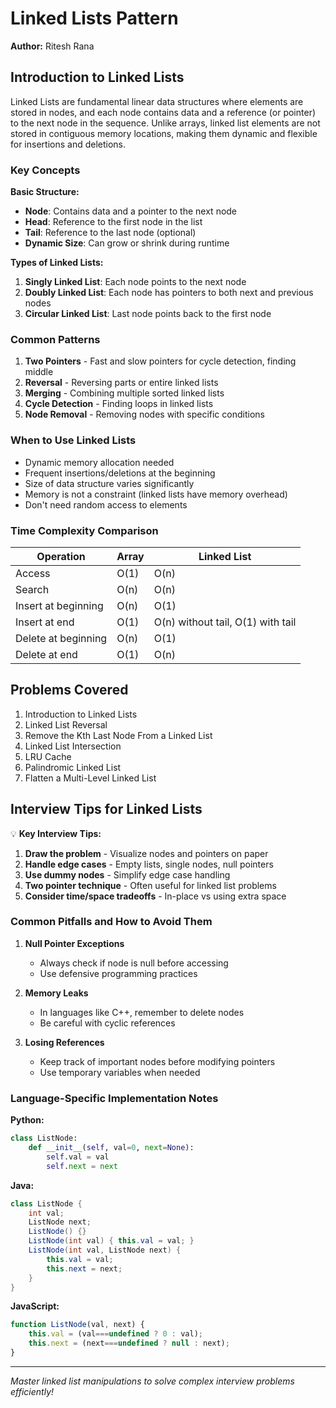 # Linked Lists Pattern

**Author:** Ritesh Rana

## Introduction to Linked Lists

Linked Lists are fundamental linear data structures where elements are stored in nodes, and each node contains data and a reference (or pointer) to the next node in the sequence. Unlike arrays, linked list elements are not stored in contiguous memory locations, making them dynamic and flexible for insertions and deletions.

### Key Concepts

**Basic Structure:**
- **Node**: Contains data and a pointer to the next node
- **Head**: Reference to the first node in the list
- **Tail**: Reference to the last node (optional)
- **Dynamic Size**: Can grow or shrink during runtime

**Types of Linked Lists:**
1. **Singly Linked List**: Each node points to the next node
2. **Doubly Linked List**: Each node has pointers to both next and previous nodes
3. **Circular Linked List**: Last node points back to the first node

### Common Patterns

1. **Two Pointers** - Fast and slow pointers for cycle detection, finding middle
2. **Reversal** - Reversing parts or entire linked lists
3. **Merging** - Combining multiple sorted linked lists
4. **Cycle Detection** - Finding loops in linked lists
5. **Node Removal** - Removing nodes with specific conditions

### When to Use Linked Lists

- Dynamic memory allocation needed
- Frequent insertions/deletions at the beginning
- Size of data structure varies significantly
- Memory is not a constraint (linked lists have memory overhead)
- Don't need random access to elements

### Time Complexity Comparison

| Operation | Array | Linked List |
|-----------|-------|-------------|
| Access | O(1) | O(n) |
| Search | O(n) | O(n) |
| Insert at beginning | O(n) | O(1) |
| Insert at end | O(1) | O(n) without tail, O(1) with tail |
| Delete at beginning | O(n) | O(1) |
| Delete at end | O(1) | O(n) |

## Problems Covered

1. Introduction to Linked Lists
2. Linked List Reversal
3. Remove the Kth Last Node From a Linked List
4. Linked List Intersection
5. LRU Cache
6. Palindromic Linked List
7. Flatten a Multi-Level Linked List

## Interview Tips for Linked Lists

💡 **Key Interview Tips:**

1. **Draw the problem** - Visualize nodes and pointers on paper
2. **Handle edge cases** - Empty lists, single nodes, null pointers
3. **Use dummy nodes** - Simplify edge case handling
4. **Two pointer technique** - Often useful for linked list problems
5. **Consider time/space tradeoffs** - In-place vs using extra space

### Common Pitfalls and How to Avoid Them

1. **Null Pointer Exceptions**
   - Always check if node is null before accessing
   - Use defensive programming practices

2. **Memory Leaks**
   - In languages like C++, remember to delete nodes
   - Be careful with cyclic references

3. **Losing References**
   - Keep track of important nodes before modifying pointers
   - Use temporary variables when needed

### Language-Specific Implementation Notes

**Python:**
```python
class ListNode:
    def __init__(self, val=0, next=None):
        self.val = val
        self.next = next
```

**Java:**
```java
class ListNode {
    int val;
    ListNode next;
    ListNode() {}
    ListNode(int val) { this.val = val; }
    ListNode(int val, ListNode next) { 
        this.val = val; 
        this.next = next; 
    }
}
```

**JavaScript:**
```javascript
function ListNode(val, next) {
    this.val = (val===undefined ? 0 : val);
    this.next = (next===undefined ? null : next);
}
```

---
*Master linked list manipulations to solve complex interview problems efficiently!*